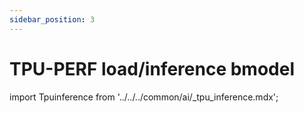 ```yaml
---
sidebar_position: 3
---
```


# TPU-PERF load/inference bmodel

import Tpuinference from '../../../common/ai/\_tpu_inference.mdx';

<Tpuinference />
